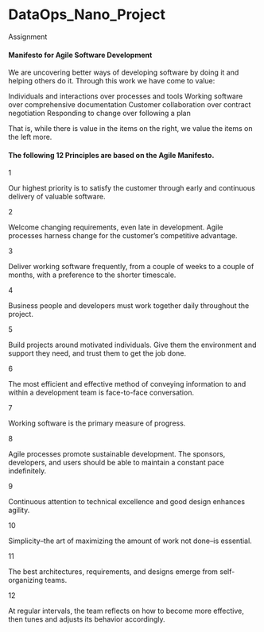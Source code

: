# DataOps_Nano_Project
Assignment


#### Manifesto for Agile Software Development



We are uncovering better ways of developing
software by doing it and helping others do it.
Through this work we have come to value:

Individuals and interactions over processes and tools
Working software over comprehensive documentation
Customer collaboration over contract negotiation
Responding to change over following a plan

That is, while there is value in the items on
the right, we value the items on the left more.

#### The following 12 Principles are based on the Agile Manifesto.

1

Our highest priority is to satisfy the customer through early and continuous delivery of valuable software.

2

Welcome changing requirements, even late in development. Agile processes harness change for the customer’s competitive advantage.

3

Deliver working software frequently, from a couple of weeks to a couple of months, with a preference to the shorter timescale.

4

Business people and developers must work together daily throughout the project.

5

Build projects around motivated individuals. Give them the environment and support they need, and trust them to get the job done.

6

The most efficient and effective method of conveying information to and within a development team is face-to-face conversation.

7

Working software is the primary measure of progress.

8

Agile processes promote sustainable development. The sponsors, developers, and users should be able to maintain a constant pace indefinitely.

9

Continuous attention to technical excellence and good design enhances agility.

10

Simplicity–the art of maximizing the amount of work not done–is essential.

11

The best architectures, requirements, and designs emerge from self-organizing teams.

12

At regular intervals, the team reflects on how to become more effective, then tunes and adjusts its behavior accordingly.
